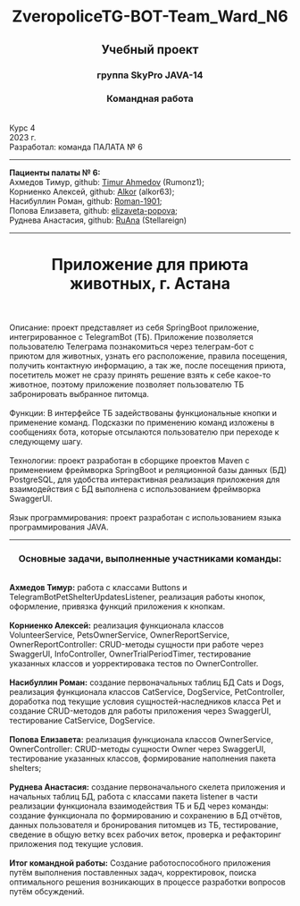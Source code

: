 <h1 align="center"> ZveropoliceTG-BOT-Team_Ward_N6 </h2>
<h2 align="center"> Учебный проект</h2>
<h3 align="center"> группа SkyPro JAVA-14</h3>
<h3 align="center"> Командная работа </h3>
<br /> Курс 4
<br /> 2023 г.
<br /> Разработал: команда ПАЛАТА № 6 

*****************************

**Пациенты палаты № 6:**
<br /> Ахмедов Тимур, github: [Timur Ahmedov](https://github.com/Rumonz1) (Rumonz1);
<br /> Корниенко Алексей, github: [Alkor](https://github.com/alkor63) (alkor63);
<br /> Насибуллин Роман, github: [Roman-1901](https://github.com/Roman-1901);
<br /> Попова Елизавета, github: [elizaveta-popova](https://github.com/elizaveta-popova);
<br /> Руднева Анастасия, github: [RuAna](https://github.com/Stellareign) (Stellareign)
<br />

*****************************

<h1 align="center">Приложение для приюта животных, г. Астана</h1>
<br />
<br /> Описание: проект представляет из себя SpringBoot приложение, интегрированное с TelegramBot (ТБ).
Приложение позволяется пользователю Телеграма познакомиться через телеграм-бот с приютом для животных, 
узнать его расположение, правила посещения, получить контактную информацию, а так же, после посещения приюта,
посетитель может не сразу принять решение взять к себе какое-то животное, поэтому приложение позволяет пользователю
ТБ забронировать выбранное питомца.
<br />
<br />Функции: В интерфейсе ТБ задействованы функциональные кнопки и применение команд. Подсказки по применению команд 
изложены в сообщениях бота, которые отсылаются пользователю при переходе к следующему шагу.
<br />
<br />Технологии: проект разработан в сборщике проектов Maven с применением фреймворка SpringBoot и реляционной
базы данных (БД) PostgreSQL, для удобства интерактивная реализация приложения для взаимодействия с БД выполнена с 
использованием фреймворка SwaggerUI.
<br />
<br />Язык программирования: проект разработан с использованием языка программирования JAVA.

*****************************

<h3 align="center">Основные задачи, выполненные участниками команды:</h3>

<br /> **Ахмедов Тимур:** работа с классами Buttons и TelegramBotPetShelterUpdatesListener, реализация работы кнопок, 
оформление, привязка функций приложения к кнопкам.
<br />
<br /> **Корниенко Алексей:** реализация функционала классов VolunteerService, PetsOwnerService, OwnerReportService, 
OwnerReportController: CRUD-методы сущности при работе через SwaggerUI, InfoController, OwnerTrialPeriodTimer, 
тестирование указанных классов и уорректировака тестов по OwnerController.
<br />
<br /> **Насибуллин Роман:** создание первоначальных таблиц БД Cats и Dogs, реализация функционала классов CatService,
DogService, PetController, доработка под текущие условия сущностей-наследников класса Pet и создание CRUD-методов 
для работы приложения через SwaggerUI, тестирование CatService, DogService.
<br />
<br /> **Попова Елизавета:** реализация функционала классов OwnerService, OwnerController: CRUD-методы сущности 
Owner через SwaggerUI, тестирование указанных классов, формирование наполнения пакета shelters;
<br />
<br /> **Руднева Анастасия:** создание первоначального скелета приложения и начальных таблиц БД, работа c классами пакета 
listener в части реализации функционала взаимодействия ТБ и БД через команды: создание функционала по формированию и 
сохранению в БД отчётов, данных пользователя и бронирования питомцев из ТБ, тестирование, сведение в общую ветку всех 
рабочих веток, проверка и рефакторинг приложения под текущие условия.
<br />
<br /> **Итог командной работы:** Создание работоспособного приложения путём выполнения поставленных задач, корректировок, 
поиска оптимального решения возникающих в процессе разработки вопросов путём обсуждений.
